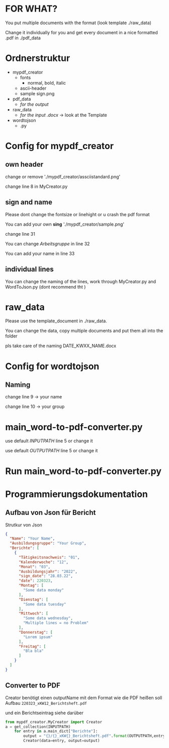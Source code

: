 # FOR WHAT?
You put multiple documents with the format (look template ./raw_data)

Change it individually for you and get every document in a nice formatted .pdf in ./pdf_data

# Ordnerstruktur

- mypdf_creator
  - fonts
    - normal, bold, italic
  - ascii-header
  - sample sign.png
- pdf_data
  - *for the output*
- raw_data
  - *for the input .docx* -> look at the Template
- wordtojson
  - .py
  
# Config for mypdf_creator

## own header
change or remove './mypdf_creator/assciistandard.png'

change line 8 in MyCreator.py

## sign and name
Please dont change the fontsize or linehight or u crash the pdf format

You can add your own **sing** 
'./mypdf_creator/sample.png'

change line 31 

You can change *Arbeitsgruppe* in line 32 

You can add your name in line 33

## individual lines
You can change the naming of the lines, work through MyCreator.py and WordToJson.py (dont recommend tht )

# raw_data
Please use the template_document in ./raw_data.

You can change the data, copy multiple documents and put them all into the folder

pls take care of the naming DATE_KWXX_NAME.docx

# Config for wordtojson

## Naming
change line 9 -> your name

change line 10 -> your group

# main_word-to-pdf-converter.py

use default *INPUTPATH* line 5 or change it 

use default *OUTPUTPATH* line 5 or change it 

# Run main_word-to-pdf-converter.py

# Programmierungsdokumentation

## Aufbau von Json für Bericht
Strutkur von Json 
```json 
{
  "Name": "Your Name",
  "Ausbildungsgruppe": "Your Group",
  "Berichte": [
    {
      "Tätigkeitsnachweis": "01",
      "Kalenderwoche": "12",
      "Monat": "03",
      "Ausbildungsjahr": "2022",
      "sign_date": "28.03.22",
      "date": 220323,
      "Montag": [
        "Some data monday"
      ],
      "Dienstag": [
        "Some data tuesday"
      ],
      "Mittwoch": [
        "Some data wednesday",
        "Multiple lines = no Problem"
      ],
      "Donnerstag": [
        "Lorem ipsum"
      ],
      "Freitag": [
        "Bla bla"
      ]
    }
  ]
}
```

## Converter to PDF
Creator benötigt einen outputName mit dem Format wie die PDF heißen soll
Aufbau `220323_xKW12_Berichtsheft.pdf`

und ein Berichtseintrag siehe darüber

```python
from mypdf_creator.MyCreator import Creator
a = get_collection(INPUTPATH)
    for entry in a.main_dict["Berichte"]:
        output = "{}/{}_xKW{}_Berichtsheft.pdf".format(OUTPUTPATH,entry["date"], entry["Kalenderwoche"])
        Creator(data=entry, output=output)
```